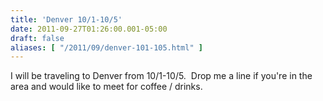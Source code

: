 ```yaml
---
title: 'Denver 10/1-10/5'
date: 2011-09-27T01:26:00.001-05:00
draft: false
aliases: [ "/2011/09/denver-101-105.html" ]
---
```


I will be traveling to Denver from 10/1-10/5.  Drop me a line if you're in the area and would like to meet for coffee / drinks.